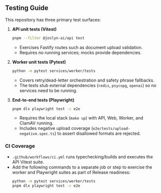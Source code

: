 ## Testing Guide

This repository has three primary test surfaces:

1. **API unit tests (Vitest)**
   ```bash
   pnpm --filter @joslyn-ai/api test
   ```
   - Exercises Fastify routes such as document upload validation.
   - Requires no running services; mocks provide dependencies.

2. **Worker unit tests (Pytest)**
   ```bash
   python -m pytest services/worker/tests
   ```
   - Covers retry/dead-letter orchestration and safety phrase fallbacks.
   - The tests stub external dependencies (`redis`, `psycopg`, `openai`) so no services need to be running.

3. **End-to-end tests (Playwright)**
   ```bash
   pnpm dlx playwright test -c e2e
   ```
   - Requires the local stack (`make up`) with API, Web, Worker, and ClamAV running.
   - Includes negative upload coverage (`e2e/tests/upload-negative.spec.ts`) to assert disallowed formats are rejected.

### CI Coverage

- `.github/workflows/ci.yml` runs typechecking/builds and executes the API Vitest suite.
- Add the following commands to a separate job or step to exercise the worker and Playwright suites as part of Release readiness:
  ```bash
  python -m pytest services/worker/tests
  pnpm dlx playwright test -c e2e
  ```
